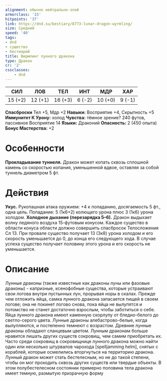 ```yaml
---
alignment: обычно нейтрально-злой
armorclass: '15'
hitpoints: '37'
link: https://dnd.su/bestiary/8773-lunar-dragon-wyrmling/
size: Средний
speed: '40'
tags:
- dnd
- существо
- бестиарий
title: Вирмлинг лунного дракона
type: Дракон
cr: '2'
cssclasses:
    - dnd
---
```



| СИЛ | ЛОВ | ТЕЛ | ИНТ | МДР | ХАР |
|---|---|---|---|---|---|
| 15 (+2) | 12 (+1) | 16 (+3) | 6 (-2) | 10 (+0) | 9 (-1) |
**Спасброски** Тел +5, Мдр +2
**Навыки:** Восприятие +4, Скрытность +5
**Иммунитет К Урону:** холод
**Чувства:** тёмное зрение? 240 футов, пассивное Восприятие 14
**Языки:** Драконий
**Опасность:** 2 (450 опыта)
**Бонус Мастерства:** +2


# Особенности
**Прокладывание туннеля.** Дракон может копать сквозь сплошной камень со скоростью копания, уменьшенной вдвое, оставляя за собой туннель диаметром 5 фт.


# Действия
**Укус.** Рукопашная атака оружием: +4 к попаданию, досягаемость 5 фт., одна цель. Попадание: 5 (1к6+2) колющего урона плюс 3 (1к6) урона холодом.
**Холодное дыхание (перезарядка 5–6).** Дракон выдыхает волну ледяного воздуха 15-футовым конусом. Каждое существо в области конуса области должно совершить спасбросок Телосложения Сл 13. При провале существо получает 13 (3к8) урона холодом и его скорость уменьшается до 0, до конца его следующего хода. В случае успеха существо получает половину этого урона и его скорость не уменьшается.


# Описание
Лунные драконы (также известные как драконы луны или фазовые драконы) - капризные, ксенофобные существа, которые устраивают свои логова внутри пустынных лун, прорывая норы в скалах. Прежде чем отложить яйца, самка лунного дракона запасается пищей в своем логове; она не покинет логово снова, пока яйца не вылупятся и потомство не станет достаточно взрослым, чтобы заботиться о себе. Яйца лунного дракона имеют каменную скорлупу от бледно-белого до светло-серого цвета. Лунные драконы алебастрово-белые, когда вылупляются, и постепенно темнеют с возрастом. Древние лунные драконы обладают сланцевым цветом. Лунным драконам больше нравится лишать других существ сокровищ, чем самим приобретать их. Часто среди сокровищ в сокровищнице лунного дракона можно найти один или несколько штурвалов чарохода [spelljamming helm], снятых с кораблей, которые осмелились вторгнуться на территорию дракона. Лунный дракон может стать бестелесным, но не до такой степени, чтобы он мог проходить сквозь других существ или твердые объекты. В этом полубестелесном состоянии примерно половина тела дракона имеет темную, размытую призрачную форму